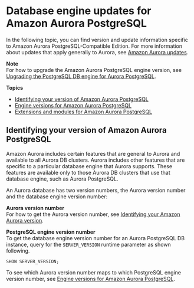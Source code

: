 # Database engine updates for Amazon Aurora PostgreSQL<a name="AuroraPostgreSQL.Updates"></a>

In the following topic, you can find version and update information specific to Amazon Aurora PostgreSQL\-Compatible Edition\. For more information about updates that apply generally to Aurora, see [Amazon Aurora updates](Aurora.Updates.md)\.



**Note**  
For how to upgrade the Amazon Aurora PostgreSQL engine version, see [Upgrading the PostgreSQL DB engine for Aurora PostgreSQL](USER_UpgradeDBInstance.PostgreSQL.md)\.

**Topics**
+ [Identifying your version of Amazon Aurora PostgreSQL](#AuroraPostgreSQL.Updates.Versions)
+ [Engine versions for Amazon Aurora PostgreSQL](AuroraPostgreSQL.Updates.20180305.md)
+ [Extensions and modules for Amazon Aurora PostgreSQL](AuroraPostgreSQL.Extensions.md)

## Identifying your version of Amazon Aurora PostgreSQL<a name="AuroraPostgreSQL.Updates.Versions"></a>

Amazon Aurora includes certain features that are general to Aurora and available to all Aurora DB clusters\. Aurora includes other features that are specific to a particular database engine that Aurora supports\. These features are available only to those Aurora DB clusters that use that database engine, such as Aurora PostgreSQL\.

An Aurora database has two version numbers, the Aurora version number and the database engine version number: 

**Aurora version number**  
For how to get the Aurora version number, see [Identifying your Amazon Aurora version](Aurora.Updates.md#Aurora.Updates.Versions)\.

**PostgreSQL engine version number**  
To get the database engine version number for an Aurora PostgreSQL DB instance, query for the `SERVER_VERSION` runtime parameter as shown following\.   

```
SHOW SERVER_VERSION;
```

To see which Aurora version number maps to which PostgreSQL engine version number, see [Engine versions for Amazon Aurora PostgreSQL](AuroraPostgreSQL.Updates.20180305.md)\.